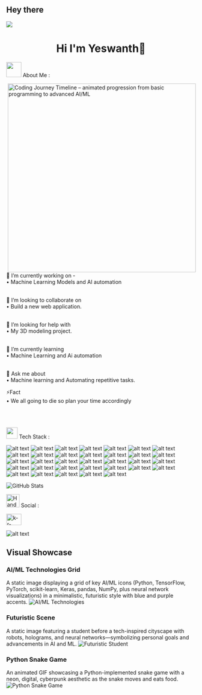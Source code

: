 ## Hey there 
<img src="https://github.com/Anmol-Baranwal/Cool-GIFs-For-GitHub/assets/74038190/d48893bd-0757-481c-8d7e-ba3e163feae7" />
<h1 align="center">Hi I'm Yeswanth👋 </h1>

<img src="https://github.com/Anmol-Baranwal/Cool-GIFs-For-GitHub/assets/74038190/e4f28204-ea88-4364-a321-8330c3fbde6a" width="40"> About Me :
<!-- Replaced the right-hand side GIF with a Coding Journey Timeline animation -->
<img align="right" alt="Coding Journey Timeline – animated progression from basic programming to advanced AI/ML" src="https://media.giphy.com/media/26BRzozg4TCBXv6QU/giphy.gif" width="500">

🔭 I’m currently working on - <br> 
• Machine Learning Models and AI automation <br><br>

👯 I’m looking to collaborate on <br>
• Build a new web application.<br><br>

🤝 I’m looking for help with <br>
• My 3D modeling project.<br><br>

🌱 I’m currently learning <br>
• Machine Learning and Ai automation <br><br>

💬 Ask me about<br>
• Machine learning and Automating repetitive tasks.

⚡Fact<br>
• We all going to die so plan your time accordingly

<br><br>

<img src="https://user-images.githubusercontent.com/74038190/212284087-bbe7e430-757e-4901-90bf-4cd2ce3e1852.gif" width="30"> Tech Stack :

![alt text](https://img.shields.io/badge/c-%2300599C.svg?style=for-the-badge&logo=c&logoColor=white)
 ![alt text](https://img.shields.io/badge/c%23-%23239120.svg?style=for-the-badge&logo=csharp&logoColor=white)
 ![alt text](https://img.shields.io/badge/c++-%2300599C.svg?style=for-the-badge&logo=c%2B%2B&logoColor=white)
 ![alt text](https://img.shields.io/badge/javascript-%23323330.svg?style=for-the-badge&logo=javascript&logoColor=%23F7DF1E)
 ![alt text](https://img.shields.io/badge/java-%23ED8B00.svg?style=for-the-badge&logo=openjdk&logoColor=white)
 ![alt text](https://img.shields.io/badge/html5-%23E34F26.svg?style=for-the-badge&logo=html5&logoColor=white)
  ![alt text](https://img.shields.io/badge/python-3670A0?style=for-the-badge&logo=python&logoColor=ffdd54)
 ![alt text](https://img.shields.io/badge/r-%23276DC3.svg?style=for-the-badge&logo=r&logoColor=white)
 ![alt text](https://img.shields.io/badge/typescript-%23007ACC.svg?style=for-the-badge&logo=typescript&logoColor=white)
 ![alt text](https://img.shields.io/badge/GoogleCloud-%234285F4.svg?style=for-the-badge&logo=google-cloud&logoColor=white)
 ![alt text](https://img.shields.io/badge/azure-%230072C6.svg?style=for-the-badge&logo=microsoftazure&logoColor=white)
 ![alt text](https://img.shields.io/badge/github%20pages-121013?style=for-the-badge&logo=github&logoColor=white)
 ![alt text](https://img.shields.io/badge/bootstrap-%238511FA.svg?style=for-the-badge&logo=bootstrap&logoColor=white)
 ![alt text](https://img.shields.io/badge/Next-black?style=for-the-badge&logo=next.js&logoColor=white)
 ![alt text](https://img.shields.io/badge/react-%2320232a.svg?style=for-the-badge&logo=react&logoColor=%2361DAFB)
 ![alt text](https://img.shields.io/badge/blender-%23F5792A.svg?style=for-the-badge&logo=blender&logoColor=white)
 ![alt text](https://img.shields.io/badge/Keras-%23D00000.svg?style=for-the-badge&logo=Keras&logoColor=white)
 ![alt text](https://img.shields.io/badge/Matplotlib-%23ffffff.svg?style=for-the-badge&logo=Matplotlib&logoColor=black)
 ![alt text](https://img.shields.io/badge/numpy-%23013243.svg?style=for-the-badge&logo=numpy&logoColor=white)
 ![alt text](https://img.shields.io/badge/pandas-%23150458.svg?style=for-the-badge&logo=pandas&logoColor=white)
 ![alt text](https://img.shields.io/badge/Plotly-%233F4F75.svg?style=for-the-badge&logo=plotly&logoColor=white)
 ![alt text](https://img.shields.io/badge/PyTorch-%23EE4C2C.svg?style=for-the-badge&logo=PyTorch&logoColor=white)
 ![alt text](https://img.shields.io/badge/scikit--learn-%23F7931E.svg?style=for-the-badge&logo=scikit-learn&logoColor=white)
 ![alt text](https://img.shields.io/badge/SciPy-%230C55A5.svg?style=for-the-badge&logo=scipy&logoColor=%white)
 ![alt text](https://img.shields.io/badge/TensorFlow-%23FF6F00.svg?style=for-the-badge&logo=TensorFlow&logoColor=white)
 ![alt text](https://img.shields.io/badge/github-%23121011.svg?style=for-the-badge&logo=github&logoColor=white)
 ![alt text](https://img.shields.io/badge/docker-%230db7ed.svg?style=for-the-badge&logo=docker&logoColor=white)
 ![alt text](https://img.shields.io/badge/kubernetes-%23326ce5.svg?style=for-the-badge&logo=kubernetes&logoColor=white)
 ![alt text](https://img.shields.io/badge/-Arduino-00979D?style=for-the-badge&logo=Arduino&logoColor=white)
 ![alt text](https://img.shields.io/badge/git-%23F05033.svg?style=for-the-badge&logo=git&logoColor=white)
 ![alt text](https://img.shields.io/badge/Meta-%230467DF.svg?style=for-the-badge&logo=Meta&logoColor=white)
  ![alt text](https://img.shields.io/badge/mysql-4479A1.svg?style=for-the-badge&logo=mysql&logoColor=white)
 ![alt text](https://img.shields.io/badge/css3-%231572B6.svg?style=for-the-badge&logo=css3&logoColor=white)

<div style="display: flex; justify-content: space-between; align-items: center; flex-wrap: wrap;">
  <img src="https://github-readme-stats.vercel.app/api?username=binnu26&theme=shadow_green&hide_border=false&include_all_commits=false&count_private=false" alt="GitHub Stats" style="max-width: 32%; flex: 1 1 30%;">
</div>

<img src="https://user-images.githubusercontent.com/74038190/216120981-b9507c36-0e04-4469-8e27-c99271b45ba5.png" alt="Handshake" width="35"> Social :
<p align="left">
  <a href="www.www.linkedin.com/in/k-r-krishna-83a3b7259" target="blank">
    <img align="center" src="https://raw.githubusercontent.com/rahuldkjain/github-profile-readme-generator/master/src/images/icons/Social/linked-in-alt.svg" alt="k-r-krishna-83a3b7259" height="30" width="40" />
  </a>
</p>

![alt text](https://visitcount.itsvg.in/api?id=purushotham011&icon=0&color=0)

<!-- New Visual Showcase Section -->
## Visual Showcase

### AI/ML Technologies Grid
A static image displaying a grid of key AI/ML icons (Python, TensorFlow, PyTorch, scikit-learn, Keras, pandas, NumPy, plus neural network visualizations) in a minimalistic, futuristic style with blue and purple accents.
![AI/ML Technologies](https://source.unsplash.com/600x400/?tech,icons)

### Futuristic Scene
A static image featuring a student before a tech-inspired cityscape with robots, holograms, and neural networks—symbolizing personal goals and advancements in AI and ML.
![Futuristic Student](https://source.unsplash.com/600x400/?futuristic,student,city)

### Python Snake Game
An animated GIF showcasing a Python-implemented snake game with a neon, digital, cyberpunk aesthetic as the snake moves and eats food.
![Python Snake Game](https://media.giphy.com/media/xT9IgzoKnwFNmISR8I/giphy.gif)

